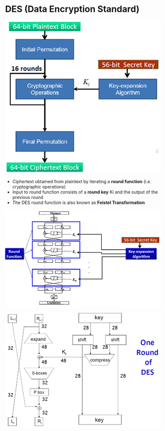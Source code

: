 # DES \(Data Encryption Standard\)

![](../../.gitbook/assets/image%20%287%29.png)

* Ciphertext obtained from plaintext by iterating a **round function** \(i.e. cryptographic operations\) 
* Input to round function consists of a **round key** Ki and the output of the previous round 
* The DES round function is also known as **Feistel Transformation**



![](../../.gitbook/assets/image%20%2887%29.png)

![](../../.gitbook/assets/image%20%2886%29.png)

